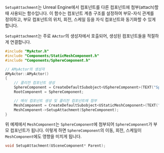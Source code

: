 `SetupAttachment`는 Unreal Engine에서 컴포넌트를 다른 컴포넌트에 첨부(attach)할 때 사용되는 함수입니다. 이 함수는 컴포넌트 계층 구조를 설정하여 부모-자식 관계를 정의하고, 부모 컴포넌트의 위치, 회전, 스케일 등을 자식 컴포넌트와 동기화할 수 있게 합니다.

`SetupAttachment`는 주로 `AActor`의 생성자에서 호출되어, 생성된 컴포넌트들을 적절하게 연결합니다.

```c++
#include "MyActor.h"
#include "Components/StaticMeshComponent.h"
#include "Components/SphereComponent.h"

// AMyActor의 생성자
AMyActor::AMyActor()
{
    // 콜리전 컴포넌트 생성
    SphereComponent = CreateDefaultSubobject<USphereComponent>(TEXT("SphereComponent"));
    RootComponent = SphereComponent;

    // 메쉬 컴포넌트 생성 및 콜리전 컴포넌트에 첨부
    MeshComponent = CreateDefaultSubobject<UStaticMeshComponent>(TEXT("MeshComponent"));
    MeshComponent->SetupAttachment(SphereComponent);
}
```

위 예제에서 `MeshComponent`는 `SphereComponent`에 첨부되어 `SphereComponent`가 부모 컴포넌트가 됩니다. 이렇게 하면 `SphereComponent`의 이동, 회전, 스케일이 `MeshComponent`에도 영향을 미치게 됩니다.

```c++
void SetupAttachment(USceneComponent* Parent);
```